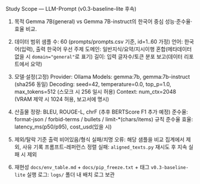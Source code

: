 Study Scope — LLM-Prompt (v0.3-baseline-lite 후속)

1. 목적
Gemma 7B(general) vs Gemma 7B-instruct의 한국어 중심 성능·준수율·효율 비교.

2. 데이터 범위
샘플 수: 60 (prompts/prompts.csv 기준, id=1..60 가정)
언어: 한국어(입력), 출력 한국어 우선
주제 도메인: 일반지식/요약/지시이행 혼합(메타데이터 없을 시 `domain="general"`로 표기)
길이: 입력 글자수/토큰 분포 보고(데이터 리포트에서 요약)

3. 모델·설정(고정)
Provider: Ollama
Models: gemma:7b, gemma:7b-instruct (sha256 동일)
Decoding: seed=42, temperature=0.0, top_p=1.0, max_tokens=512  (스모크 시 256 일시 허용)
Context: num_ctx=2048 (VRAM 제약 시 1024 허용, 보고서에 명시)

4. 산출물
정량: BLEU, ROUGE-L, chrF (추후 BERTScore F1 추가 예정)
준수율: format-json / forbid-terms / bullets / limit-*(chars/items) 규칙 준수율
효율: latency_ms(p50/p95), cost_usd(있을 시)

5. 제외/탈락 기준
출력 비어있음/형식 실패/치명 오류: 해당 샘플을 비교 집계에서 제외, 사유 기록
프롬프트-레퍼런스 정렬 실패: `aligned_texts.py` 재시도 후 지속 실패 시 제외

6. 재현성
`docs/env_table.md` + `docs/pip_freeze.txt` + 태그 `v0.3-baseline-lite`
실행 로그: `logs/` 폴더 내 배치 로그 보관
